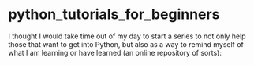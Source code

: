 # python_tutorials_for_beginners
I thought I would take time out of my day to start a series to not only help those that want to get into Python,
but also as a way to remind myself of what I am learning or have learned (an online repository of sorts): 
